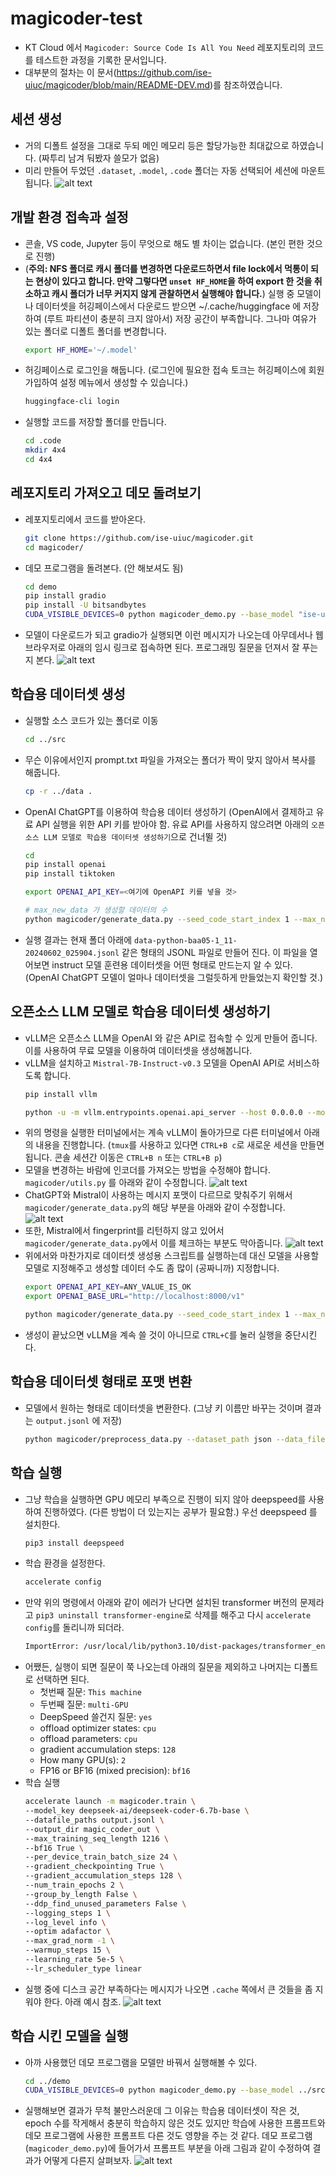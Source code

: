# magicoder-test
- KT Cloud 에서 `Magicoder: Source Code Is All You Need` 레포지토리의 코드를 테스트한 과정을 기록한 문서입니다.
- 대부분의 절차는 이 문서(https://github.com/ise-uiuc/magicoder/blob/main/README-DEV.md)를 참조하였습니다.

## 세션 생성
- 거의 디폴트 설정을 그대로 두되 메인 메모리 등은 할당가능한 최대값으로 하였습니다. (짜투리 남겨 둬봤자 쓸모가 없음)
- 미리 만들어 두었던 `.dataset`, `.model`, `.code` 폴더는 자동 선택되어 세션에 마운트 됩니다.
    ![alt text](image.png)

## 개발 환경 접속과 설정
- 콘솔, VS code, Jupyter 등이 무엇으로 해도 별 차이는 없습니다. (본인 편한 것으로 진행)
- (**주의: NFS 폴더로 캐시 폴더를 변경하면 다운로드하면서 file lock에서 먹통이 되는 현상이 있다고 합니다. 만약 그렇다면 `unset HF_HOME`을 하여 export 한 것을 취소하고 캐시 폴더가 너무 커지지 않게 관찰하면서 실행해야 합니다.**) 실행 중 모델이나 데이터셋을 허깅페이스에서 다운로드 받으면 ~/.cache/huggingface 에 저장하여 (루트 파티션이 충분히 크지 않아서) 저장 공간이 부족합니다. 그나마 여유가 있는 폴더로 디폴트 폴더를 변경합니다.
    ```bash
    export HF_HOME='~/.model'
    ```
- 허깅페이스로 로그인을 해둡니다. (로그인에 필요한 접속 토크는 허깅페이스에 회원 가입하여 설정 메뉴에서 생성할 수 있습니다.)
    ```bash
    huggingface-cli login
    ```
- 실행할 코드를 저장할 폴더를 만듭니다.
    ```bash 
    cd .code
    mkdir 4x4
    cd 4x4
    ```

## 레포지토리 가져오고 데모 돌려보기
- 레포지토리에서 코드를 받아온다.
    ```bash
    git clone https://github.com/ise-uiuc/magicoder.git
    cd magicoder/
    ```
- 데모 프로그램을 돌려본다. (안 해보셔도 됨)
    ```bash
    cd demo
    pip install gradio
    pip install -U bitsandbytes
    CUDA_VISIBLE_DEVICES=0 python magicoder_demo.py --base_model "ise-uiuc/Magicoder-S-DS-6.7B" --device "cuda:0" --port 8080
    ```
- 모델이 다운로드가 되고 gradio가 실행되면 이런 메시지가 나오는데 아무데서나 웹 브라우저로 아래의 임시 링크로 접속하면 된다. 프로그래밍 질문을 던져서 잘 푸는지 본다.
![alt text](image-1.png)

## 학습용 데이터셋 생성
- 실행할 소스 코드가 있는 폴더로 이동
    ```bash
    cd ../src
    ```
- 무슨 이유에서인지 prompt.txt 파일을 가져오는 폴더가 짝이 맞지 않아서 복사를 해줍니다.
    ```bash
    cp -r ../data .
    ```
- OpenAI ChatGPT를 이용하여 학습용 데이터 생성하기 (OpenAI에서 결제하고 유료 API 실행을 위한 API 키를 받아야 함. 유료 API를 사용하지 않으려면 아래의 `오픈소스 LLM 모델로 학습용 데이터셋 생성하기`으로 건너뛸 것)
    ```bash
    cd 
    pip install openai
    pip install tiktoken

    export OPENAI_API_KEY=<여기에 OpenAPI 키를 넣을 것>

    # max_new_data 가 생성할 데이터의 수 
    python magicoder/generate_data.py --seed_code_start_index 1 --max_new_data 1   --data_dir python --tag python
    ```
- 실행 결과는 현재 폴더 아래에 `data-python-baa05-1_11-20240602_025904.jsonl` 같은 형태의 JSONL 파일로 만들어 진다. 이 파일을 열어보면 instruct 모델 훈련용 데이터셋을 어떤 형태로 만드는지 알 수 있다. (OpenAI ChatGPT 모델이 얼마나 데이터셋을 그럴듯하게 만들었는지 확인할 것.)

## 오픈소스 LLM 모델로 학습용 데이터셋 생성하기
- vLLM은 오픈소스 LLM을 OpenAI 와 같은 API로 접속할 수 있게 만들어 줍니다. 이를 사용하여 무료 모델을 이용하여 데이터셋을 생성해봅니다.
- vLLM을 설치하고 `Mistral-7B-Instruct-v0.3` 모델을 OpenAI API로 서비스하도록 합니다.
    ```bash
    pip install vllm

    python -u -m vllm.entrypoints.openai.api_server --host 0.0.0.0 --model mistralai/Mistral-7B-Instruct-v0.3
    ```
- 위의 명령을 실행한 터미널에서는 계속 vLLM이 돌아가므로 다른 터미널에서 아래의 내용을 진행합니다. (`tmux`를 사용하고 있다면 `CTRL+B c`로 새로운 세션을 만들면 됩니다. 콘솔 세션간 이동은 `CTRL+B n` 또는 `CTRL+B p`)
- 모델을 변경하는 바람에 인코더를 가져오는 방법을 수정해야 합니다. `magicoder/utils.py` 를 아래와 같이 수정합니다.
![alt text](image-2.png)
- ChatGPT와 Mistral이 사용하는 메시지 포맷이 다르므로 맞춰주기 위해서 `magicoder/generate_data.py`의 해당 부분을 아래와 같이 수정합니다.
![alt text](image-3.png)
- 또한, Mistral에서 fingerprint를 리턴하지 않고 있어서 `magicoder/generate_data.py`에서 이를 체크하는 부분도 막아줍니다.
![alt text](image-4.png)
- 위에서와 마찬가지로 데이터셋 생성용 스크립트를 실행하는데 대신 모델을 사용할 모델로 지정해주고 생성할 데이터 수도 좀 많이 (공짜니까) 지정합니다. 
    ```bash
    export OPENAI_API_KEY=ANY_VALUE_IS_OK
    export OPENAI_BASE_URL="http://localhost:8000/v1"

    python magicoder/generate_data.py --seed_code_start_index 1 --max_new_data 1000   --data_dir python --tag python --model mistralai/Mistral-7B-Instruct-v0.3
    ```
- 생성이 끝났으면 vLLM을 계속 쓸 것이 아니므로 `CTRL+C`를 눌러 실행을 중단시킨다.

## 학습용 데이터셋 형태로 포맷 변환
- 모델에서 원하는 형태로 데이터셋을 변환한다. (그냥 키 이름만 바꾸는 것이며 결과는 `output.jsonl` 에 저장)
    ```bash
    python magicoder/preprocess_data.py --dataset_path json --data_files <생성된 JSONL 파일 이름> --output_file output.jsonl --key src-instruct
    ```

## 학습 실행
- 그냥 학습을 실행하면 GPU 메모리 부족으로 진행이 되지 않아 deepspeed를 사용하여 진행하였다. (다른 방법이 더 있는지는 공부가 필요함.) 우선 deepspeed 를 설치한다.
    ```bash
    pip3 install deepspeed
    ```
- 학습 환경을 설정한다.
    ```bash
    accelerate config
    ```
- 만약 위의 명령에서 아래와 같이 에러가 난다면 설치된 transformer 버전의 문제라고 `pip3 uninstall transformer-engine`로 삭제를 해주고 다시 `accelerate config`를 돌리니까 되더라.
    ```bash
    ImportError: /usr/local/lib/python3.10/dist-packages/transformer_engine_extensions.cpython-310-x86_64-linux-gnu.so: undefined symbol: _ZN2at4_ops5zeros4callEN3c108ArrayRefINS2_6SymIntEEENS2_8optionalINS2_10ScalarTypeEEENS6_INS2_6LayoutEEENS6_INS2_6DeviceEEENS6_IbEE
    ```
- 어쨌든, 실행이 되면 질문이 쭉 나오는데 아래의 질문을 제외하고 나머지는 디폴트로 선택하면 된다.
    - 첫번째 질문: `This machine`
    - 두번째 질문: `multi-GPU`
    - DeepSpeed 쓸건지 질문: `yes`
    - offload optimizer states: `cpu`
    - offload parameters: `cpu`
    - gradient accumulation steps: `128`
    - How many GPU(s): `2`
    - FP16 or BF16 (mixed precision): `bf16`
- 학습 실행
    ```bash
    accelerate launch -m magicoder.train \
    --model_key deepseek-ai/deepseek-coder-6.7b-base \
    --datafile_paths output.jsonl \
    --output_dir magic_coder_out \
    --max_training_seq_length 1216 \
    --bf16 True \
    --per_device_train_batch_size 24 \
    --gradient_checkpointing True \
    --gradient_accumulation_steps 128 \
    --num_train_epochs 2 \
    --group_by_length False \
    --ddp_find_unused_parameters False \
    --logging_steps 1 \
    --log_level info \
    --optim adafactor \
    --max_grad_norm -1 \
    --warmup_steps 15 \
    --learning_rate 5e-5 \
    --lr_scheduler_type linear
    ```
- 실행 중에 디스크 공간 부족하다는 메시지가 나오면 `.cache` 쪽에서 큰 것들을 좀 지워야 한다. 아래 예시 참조.
![alt text](image-5.png)

## 학습 시킨 모델을 실행
- 아까 사용했던 데모 프로그램을 모델만 바꿔서 실행해볼 수 있다.
    ```bash
    cd ../demo
    CUDA_VISIBLE_DEVICES=0 python magicoder_demo.py --base_model ../src/magic_coder_out --device "cuda:0" --port 8080
    ```
- 실행해보면 결과가 무척 불만스러운데 그 이유는 학습용 데이터셋이 작은 것, epoch 수를 작게해서 충분히 학습하지 않은 것도 있지만 학습에 사용한 프롬프트와 데모 프로그램에 사용한 프롬프트 다른 것도 영향을 주는 것 같다. 데모 프로그램(`magicoder_demo.py`)에 들어가서 프롬프트 부분을 아래 그림과 같이 수정하여 결과가 어떻게 다른지 살펴보자.
![alt text](image-6.png)